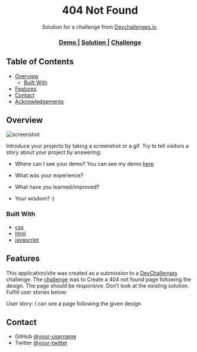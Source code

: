 <!-- Please update value in the {}  -->

<h1 align="center">404 Not Found</h1>

<div align="center">
   Solution for a challenge from  <a href="http://devchallenges.io" target="_blank">Devchallenges.io</a>.
</div>

<div align="center">
  <h3>
    <a href="https://{your-demo-link.your-domain}">
      Demo
    </a>
    <span> | </span>
    <a href="https://{your-url-to-the-solution}">
      Solution
    </a>
    <span> | </span>
    <a href="https://devchallenges.io/challenges/wBunSb7FPrIepJZAg0sY">
      Challenge
    </a>
  </h3>
</div>

<!-- TABLE OF CONTENTS -->

## Table of Contents

- [Overview](#overview)
  - [Built With](#built-with)
- [Features](#features)
- [Contact](#contact)
- [Acknowledgements](#acknowledgements)

<!-- OVERVIEW -->

## Overview

![screenshot](https://user-images.githubusercontent.com/16707738/92399059-5716eb00-f132-11ea-8b14-bcacdc8ec97b.png)

Introduce your projects by taking a screenshot or a gif. Try to tell visitors a story about your project by answering:

- Where can I see your demo?
You can see my demo [here](https://404-not-found-ten.vercel.app/)
- What was your experience?

- What have you learned/improved?
- Your wisdom? :)

### Built With

<!-- This section should list any major frameworks that you built your project using. Here are a few examples.-->

- [css](https://developer.mozilla.org/en-US/docs/Web/CSS)
- [html](https://developer.mozilla.org/en-US/docs/Web/HTML)
- [javascript](https://developer.mozilla.org/en-US/docs/Web/JavaScript)

## Features

<!-- List the features of your application or follow the template. Don't share the figma file here :) -->

This application/site was created as a submission to a [DevChallenges](https://devchallenges.io/challenges) challenge. The [challenge](https://devchallenges.io/challenges/wBunSb7FPrIepJZAg0sY) was to Create a 404 not found page following the design. The page should be responsive. Don’t look at the existing solution. Fulfill user stories below:

User story: I can see a page following the given design


## Contact


- GitHub [@your-username](https://github.com/tatacsd)
- Twitter [@your-twitter](https://twitter.com/thayscasado)
